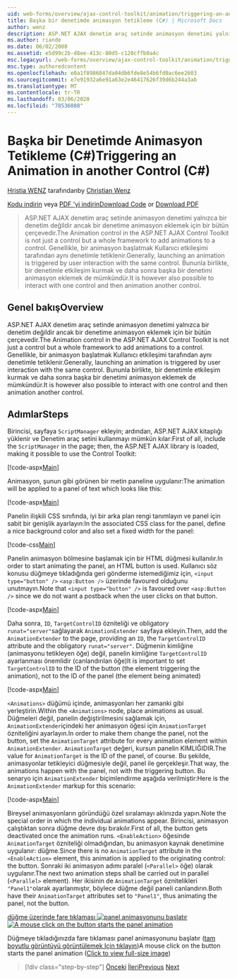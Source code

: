 ```yaml
---
uid: web-forms/overview/ajax-control-toolkit/animation/triggering-an-animation-in-another-control-cs
title: Başka bir denetimde animasyon tetikleme (C#) | Microsoft Docs
author: wenz
description: ASP.NET AJAX denetim araç setinde animasyon denetimi yalnızca bir denetim değildir ancak bir denetime animasyon eklemek için bir bütün çerçevedir. Genellikle, bir...
ms.author: riande
ms.date: 06/02/2008
ms.assetid: e5d99c2b-d8ee-413c-80d5-c120cffb0a4c
msc.legacyurl: /web-forms/overview/ajax-control-toolkit/animation/triggering-an-animation-in-another-control-cs
msc.type: authoredcontent
ms.openlocfilehash: e0a1f8986047da04db6fde8e54b6fd0ac6ee2603
ms.sourcegitcommit: e7e91932a6e91a63e2e46417626f39d6b244a3ab
ms.translationtype: MT
ms.contentlocale: tr-TR
ms.lasthandoff: 03/06/2020
ms.locfileid: "78536080"
---
```

# <a name="triggering-an-animation-in-another-control-c"></a><span data-ttu-id="71a7d-104">Başka bir Denetimde Animasyon Tetikleme (C#)</span><span class="sxs-lookup"><span data-stu-id="71a7d-104">Triggering an Animation in another Control (C#)</span></span>

<span data-ttu-id="71a7d-105">[Hristia WENZ](https://github.com/wenz) tarafından</span><span class="sxs-lookup"><span data-stu-id="71a7d-105">by [Christian Wenz](https://github.com/wenz)</span></span>

<span data-ttu-id="71a7d-106">[Kodu indirin](https://download.microsoft.com/download/f/9/a/f9a26acd-8df4-4484-8a18-199e4598f411/Animation8.cs.zip) veya [PDF 'yi indirin](https://download.microsoft.com/download/6/7/1/6718d452-ff89-4d3f-a90e-c74ec2d636a3/animation8CS.pdf)</span><span class="sxs-lookup"><span data-stu-id="71a7d-106">[Download Code](https://download.microsoft.com/download/f/9/a/f9a26acd-8df4-4484-8a18-199e4598f411/Animation8.cs.zip) or [Download PDF](https://download.microsoft.com/download/6/7/1/6718d452-ff89-4d3f-a90e-c74ec2d636a3/animation8CS.pdf)</span></span>

> <span data-ttu-id="71a7d-107">ASP.NET AJAX denetim araç setinde animasyon denetimi yalnızca bir denetim değildir ancak bir denetime animasyon eklemek için bir bütün çerçevedir.</span><span class="sxs-lookup"><span data-stu-id="71a7d-107">The Animation control in the ASP.NET AJAX Control Toolkit is not just a control but a whole framework to add animations to a control.</span></span> <span data-ttu-id="71a7d-108">Genellikle, bir animasyon başlatmak Kullanıcı etkileşimi tarafından aynı denetimle tetiklenir.</span><span class="sxs-lookup"><span data-stu-id="71a7d-108">Generally, launching an animation is triggered by user interaction with the same control.</span></span> <span data-ttu-id="71a7d-109">Bununla birlikte, bir denetimle etkileşim kurmak ve daha sonra başka bir denetimi animasyon eklemek de mümkündür.</span><span class="sxs-lookup"><span data-stu-id="71a7d-109">It is however also possible to interact with one control and then animation another control.</span></span>

## <a name="overview"></a><span data-ttu-id="71a7d-110">Genel bakış</span><span class="sxs-lookup"><span data-stu-id="71a7d-110">Overview</span></span>

<span data-ttu-id="71a7d-111">ASP.NET AJAX denetim araç setinde animasyon denetimi yalnızca bir denetim değildir ancak bir denetime animasyon eklemek için bir bütün çerçevedir.</span><span class="sxs-lookup"><span data-stu-id="71a7d-111">The Animation control in the ASP.NET AJAX Control Toolkit is not just a control but a whole framework to add animations to a control.</span></span> <span data-ttu-id="71a7d-112">Genellikle, bir animasyon başlatmak Kullanıcı etkileşimi tarafından aynı denetimle tetiklenir.</span><span class="sxs-lookup"><span data-stu-id="71a7d-112">Generally, launching an animation is triggered by user interaction with the same control.</span></span> <span data-ttu-id="71a7d-113">Bununla birlikte, bir denetimle etkileşim kurmak ve daha sonra başka bir denetimi animasyon eklemek de mümkündür.</span><span class="sxs-lookup"><span data-stu-id="71a7d-113">It is however also possible to interact with one control and then animation another control.</span></span>

## <a name="steps"></a><span data-ttu-id="71a7d-114">Adımlar</span><span class="sxs-lookup"><span data-stu-id="71a7d-114">Steps</span></span>

<span data-ttu-id="71a7d-115">Birincisi, sayfaya `ScriptManager` ekleyin; ardından, ASP.NET AJAX kitaplığı yüklenir ve Denetim araç setini kullanmayı mümkün kılar:</span><span class="sxs-lookup"><span data-stu-id="71a7d-115">First of all, include the `ScriptManager` in the page; then, the ASP.NET AJAX library is loaded, making it possible to use the Control Toolkit:</span></span>

[!code-aspx[Main](triggering-an-animation-in-another-control-cs/samples/sample1.aspx)]

<span data-ttu-id="71a7d-116">Animasyon, şunun gibi görünen bir metin paneline uygulanır:</span><span class="sxs-lookup"><span data-stu-id="71a7d-116">The animation will be applied to a panel of text which looks like this:</span></span>

[!code-aspx[Main](triggering-an-animation-in-another-control-cs/samples/sample2.aspx)]

<span data-ttu-id="71a7d-117">Panelin ilişkili CSS sınıfında, iyi bir arka plan rengi tanımlayın ve panel için sabit bir genişlik ayarlayın:</span><span class="sxs-lookup"><span data-stu-id="71a7d-117">In the associated CSS class for the panel, define a nice background color and also set a fixed width for the panel:</span></span>

[!code-css[Main](triggering-an-animation-in-another-control-cs/samples/sample3.css)]

<span data-ttu-id="71a7d-118">Panelin animasyon bölmesine başlamak için bir HTML düğmesi kullanılır.</span><span class="sxs-lookup"><span data-stu-id="71a7d-118">In order to start animating the panel, an HTML button is used.</span></span> <span data-ttu-id="71a7d-119">Kullanıcı söz konusu düğmeye tıkladığında geri gönderme istemediğimiz için, `<input type="button" />` `<asp:Button />` üzerinde favoured olduğunu unutmayın.</span><span class="sxs-lookup"><span data-stu-id="71a7d-119">Note that `<input type="button" />` is favoured over `<asp:Button />` since we do not want a postback when the user clicks on that button.</span></span>

[!code-aspx[Main](triggering-an-animation-in-another-control-cs/samples/sample4.aspx)]

<span data-ttu-id="71a7d-120">Daha sonra, `ID`, `TargetControlID` özniteliği ve obligatory `runat="server"`sağlayarak `AnimationExtender` sayfaya ekleyin.</span><span class="sxs-lookup"><span data-stu-id="71a7d-120">Then, add the `AnimationExtender` to the page, providing an `ID`, the `TargetControlID` attribute and the obligatory `runat="server"`.</span></span> <span data-ttu-id="71a7d-121">Düğmenin kimliğine (animasyonu tetikleyen öğe) değil, panelin kimliğine `TargetControlID` ayarlanması önemlidir (canlandırılan öğe)</span><span class="sxs-lookup"><span data-stu-id="71a7d-121">It is important to set `TargetControlID` to the ID of the button (the element triggering the animation), not to the ID of the panel (the element being animated)</span></span>

[!code-aspx[Main](triggering-an-animation-in-another-control-cs/samples/sample5.aspx)]

<span data-ttu-id="71a7d-122">`<Animations>` düğümü içinde, animasyonları her zamanki gibi yerleştirin.</span><span class="sxs-lookup"><span data-stu-id="71a7d-122">Within the `<Animations>` node, place animations as usual.</span></span> <span data-ttu-id="71a7d-123">Düğmeleri değil, panelin değiştirilmesini sağlamak için, `AnimationExtender`içindeki her animasyon öğesi için `AnimationTarget` özniteliğini ayarlayın.</span><span class="sxs-lookup"><span data-stu-id="71a7d-123">In order to make them change the panel, not the button, set the `AnimationTarget` attribute for every animation element within `AnimationExtender`.</span></span> <span data-ttu-id="71a7d-124">`AnimationTarget` değeri, kursun panelin KIMLIĞIDIR.</span><span class="sxs-lookup"><span data-stu-id="71a7d-124">The value for `AnimationTarget` is the ID of the panel, of course.</span></span> <span data-ttu-id="71a7d-125">Bu şekilde, animasyonlar tetikleyici düğmesiyle değil, panel ile gerçekleşir.</span><span class="sxs-lookup"><span data-stu-id="71a7d-125">That way, the animations happen with the panel, not with the triggering button.</span></span> <span data-ttu-id="71a7d-126">Bu senaryo için `AnimationExtender` biçimlendirme aşağıda verilmiştir:</span><span class="sxs-lookup"><span data-stu-id="71a7d-126">Here is the `AnimationExtender` markup for this scenario:</span></span>

[!code-aspx[Main](triggering-an-animation-in-another-control-cs/samples/sample6.aspx)]

<span data-ttu-id="71a7d-127">Bireysel animasyonların göründüğü özel sıralamayı aklınızda yapın.</span><span class="sxs-lookup"><span data-stu-id="71a7d-127">Note the special order in which the individual animations appear.</span></span> <span data-ttu-id="71a7d-128">Birincisi, animasyon çalıştıktan sonra düğme devre dışı bırakılır.</span><span class="sxs-lookup"><span data-stu-id="71a7d-128">First of all, the button gets deactivated once the animation runs.</span></span> <span data-ttu-id="71a7d-129">`<EnableAction>` öğesinde `AnimationTarget` özniteliği olmadığından, bu animasyon kaynak denetimine uygulanır: düğme.</span><span class="sxs-lookup"><span data-stu-id="71a7d-129">Since there is no `AnimationTarget` attribute in the `<EnableAction>` element, this animation is applied to the originating control: the button.</span></span> <span data-ttu-id="71a7d-130">Sonraki iki animasyon adımı paralel (`<Parallel>` öğe) olarak uygulanır.</span><span class="sxs-lookup"><span data-stu-id="71a7d-130">The next two animation steps shall be carried out in parallel (`<Parallel>` element).</span></span> <span data-ttu-id="71a7d-131">Her ikisinin de `AnimationTarget` öznitelikleri `"Panel1"`olarak ayarlanmıştır, böylece düğme değil paneli canlandırın.</span><span class="sxs-lookup"><span data-stu-id="71a7d-131">Both have their `AnimationTarget` attributes set to `"Panel1"`, thus animating the panel, not the button.</span></span>

<span data-ttu-id="71a7d-132">[düğme üzerinde fare tıklaması ![panel animasyonunu başlatır](triggering-an-animation-in-another-control-cs/_static/image2.png)](triggering-an-animation-in-another-control-cs/_static/image1.png)</span><span class="sxs-lookup"><span data-stu-id="71a7d-132">[![A mouse click on the button starts the panel animation](triggering-an-animation-in-another-control-cs/_static/image2.png)](triggering-an-animation-in-another-control-cs/_static/image1.png)</span></span>

<span data-ttu-id="71a7d-133">Düğmeye tıkladığınızda fare tıklaması panel animasyonunu başlatır ([tam boyutlu görüntüyü görüntülemek Için tıklayın](triggering-an-animation-in-another-control-cs/_static/image3.png))</span><span class="sxs-lookup"><span data-stu-id="71a7d-133">A mouse click on the button starts the panel animation ([Click to view full-size image](triggering-an-animation-in-another-control-cs/_static/image3.png))</span></span>

> [!div class="step-by-step"]
> <span data-ttu-id="71a7d-134">[Önceki](disabling-actions-during-animation-cs.md)
> [İleri](modifying-animations-from-the-server-side-cs.md)</span><span class="sxs-lookup"><span data-stu-id="71a7d-134">[Previous](disabling-actions-during-animation-cs.md)
[Next](modifying-animations-from-the-server-side-cs.md)</span></span>
